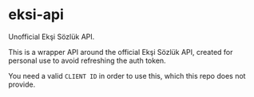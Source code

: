 # eksi-api
Unofficial Ekşi Sözlük API.

This is a wrapper API around the official Ekşi Sözlük API, created for personal use to avoid refreshing the auth token.

You need a valid `CLIENT ID` in order to use this, which this repo does not provide.